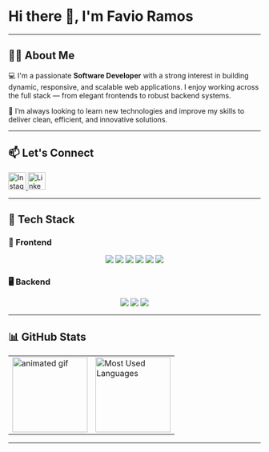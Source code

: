 <h1 align="left">Hi there 👋, I'm Favio Ramos</h1>

---

## 👨‍💻 About Me

💻 I'm a passionate **Software Developer** with a strong interest in building dynamic, responsive, and scalable web applications. I enjoy working across the full stack — from elegant frontends to robust backend systems.

🚀 I’m always looking to learn new technologies and improve my skills to deliver clean, efficient, and innovative solutions.

---

## 📫 Let's Connect

<div align="left">
  <a href="https://www.instagram.com/favio.ramos.d/" target="_blank">
    <img src="https://img.shields.io/static/v1?message=Instagram&logo=instagram&label=&color=E4405F&logoColor=white&labelColor=&style=for-the-badge" height="35" alt="Instagram" />
  </a>
  <a href="https://www.linkedin.com/in/favio-ramos-75b545282/" target="_blank">
    <img src="https://img.shields.io/static/v1?message=LinkedIn&logo=linkedin&label=&color=0077B5&logoColor=white&labelColor=&style=for-the-badge" height="35" alt="LinkedIn" />
  </a>
</div>

---

## 🧰 Tech Stack

### 🎨 Frontend

<p align="center">
  <img src="https://img.shields.io/badge/React-18-blue?logo=react" />
  <img src="https://img.shields.io/badge/Vite-6-purple?logo=vite" />
  <img src="https://img.shields.io/badge/JavaScript-ES6+-F7DF1E?logo=javascript&logoColor=black" />
  <img src="https://img.shields.io/badge/HTML5-Markup-orange?logo=html5" />
  <img src="https://img.shields.io/badge/CSS3-Styling-blue?logo=css3" />
  <img src="https://img.shields.io/badge/Bootstrap-5.3-blueviolet?logo=bootstrap" />
</p>

### 🖥️ Backend

<p align="center">
  <img src="https://img.shields.io/badge/Python-3.11-yellow?logo=python&logoColor=black" />
  <img src="https://img.shields.io/badge/MySQL-Database-blue?logo=mysql" />
  <img src="https://img.shields.io/badge/SQL_Server-Management-red?logo=microsoftsqlserver" />
</p>


---

## 📊 GitHub Stats

<div align="center">
  <table>
    <tr>
      <td>
        <img src="https://i.pinimg.com/originals/1d/35/f8/1d35f8a30354d9ef454a34ad1a955b49.gif" height="150" alt="animated gif" />
      </td>
      <td>
        <img src="https://github-readme-stats.vercel.app/api/top-langs?username=FavioRD&locale=en&hide_title=false&layout=compact&card_width=320&langs_count=5&theme=github_dark&hide_border=true" height="150" alt="Most Used Languages" />
      </td>
    </tr>
  </table>
</div>


---
